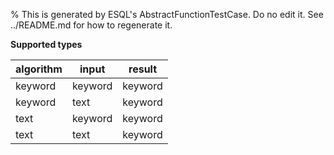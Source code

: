 % This is generated by ESQL's AbstractFunctionTestCase. Do no edit it. See ../README.md for how to regenerate it.

**Supported types**

| algorithm | input | result |
| --- | --- | --- |
| keyword | keyword | keyword |
| keyword | text | keyword |
| text | keyword | keyword |
| text | text | keyword |

